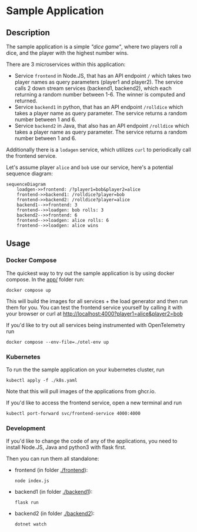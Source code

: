 # Sample Application

## Description

The sample application is a simple _"dice game"_, where two players roll a
dice, and the player with the highest number wins.

There are 3 microservices within this application:

- Service `frontend` in Node.JS, that has an API endpoint `/` which takes two
  player names as query parameters (player1 and player2). The service calls 2
  down stream services (backend1, backend2), which each returning a random number
  between 1-6. The winner is computed and returned.
- Service `backend1` in python, that has an API endpoint `/rolldice` which takes
  a player name as query parameter. The service returns a random number between
  1 and 6.
- Service `backend2` in Java, that also has an API endpoint `/rolldice` which
  takes a player name as query parameter. The service returns a random number
  between 1 and 6.

Additionally there is a `lodagen` service, which utilizes `curl` to periodically
 call the frontend service.

 Let's assume player `alice` and `bob` use our service, here's a potential
 sequence diagram:

```mermaid
sequenceDiagram
    loadgen->>frontend: /?player1=bob&player2=alice
    frontend->>backend1: /rolldice?player=bob
    frontend->>backend2: /rolldice?player=alice
    backend1-->>frontend: 3
    frontend-->>loadgen: bob rolls: 3
    backend2-->>frontend: 6
    frontend-->>loadgen: alice rolls: 6
    frontend-->>loadgen: alice wins
```

## Usage

### Docker Compose

The quickest way to try out the sample application is by using docker compose.
In the [app/](.) folder run:

```console
docker compose up
```

This will build the images for all services + the load generator and then run
them for you. You can test the frontend service yourself by calling it with
your browser or curl at <http://localhost:4000?player1=alice&player2=bob>

If you'd like to try out all services being instrumented with OpenTelemetry run

```console
docker compose --env-file=./otel-env up
```

### Kubernetes

To run the the sample application on your kubernetes cluster, run

```console
kubectl apply -f ./k8s.yaml
```

Note that this will pull images of the applications from ghcr.io.

If you'd like to access the frontend service, open a new terminal and run

```console
kubectl port-forward svc/frontend-service 4000:4000
```

### Development

If you'd like to change the code of any of the applications,
you need to install Node.JS, Java and python3 with flask first.

Then you can run them all standalone:

- frontend (in folder [./frontend](./frontend)):
  
  ```console
  node index.js
  ```

- backend1 (in folder [./backend1](./backend1)):

  ```console
  flask run
  ```

- backend2 (in folder [./backend2](./backend)):

  ```console
  dotnet watch
  ```
